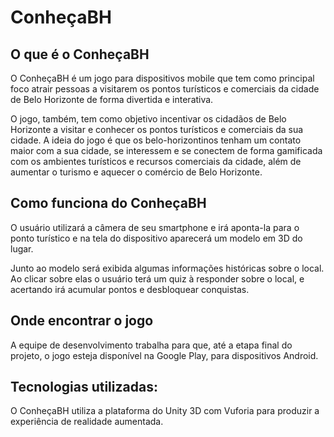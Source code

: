 # ConheçaBH


## O que é o ConheçaBH
O ConheçaBH é um jogo para dispositivos mobile que tem como principal foco atrair pessoas a visitarem os pontos turísticos e comerciais da cidade de Belo Horizonte de forma divertida e interativa.

O jogo, também, tem como objetivo incentivar os cidadãos de Belo Horizonte a visitar e conhecer os pontos turísticos e comerciais da sua cidade.
A ideia do jogo é que os belo-horizontinos tenham um contato maior com a sua cidade, se interessem e se conectem de forma gamificada com os ambientes turísticos e recursos comerciais da cidade, além de aumentar o turismo e aquecer o comércio de Belo Horizonte.

## Como funciona do ConheçaBH
O usuário utilizará a câmera de seu smartphone e irá aponta-la para o ponto turístico e na tela do dispositivo aparecerá um modelo em 3D do lugar.

Junto ao modelo será exibida algumas informações históricas sobre o local. Ao clicar sobre elas o usuário terá um quiz à responder sobre o local, e acertando irá acumular pontos e desbloquear conquistas.

## Onde encontrar o jogo
 A equipe de desenvolvimento trabalha para que, até a etapa final do projeto, o jogo esteja disponível na Google Play, para dispositivos Android.

## Tecnologias utilizadas:
O ConheçaBH utiliza a plataforma do Unity 3D com Vuforia para produzir a experiência de realidade aumentada.